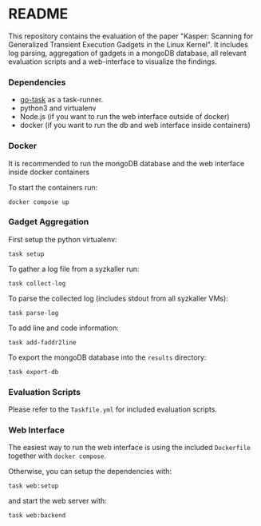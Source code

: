 # README

This repository contains the evaluation of the paper "Kasper: Scanning for Generalized Transient Execution Gadgets in the Linux Kernel".
It includes log parsing, aggregation of gadgets in a mongoDB database, all relevant evaluation scripts and a web-interface to visualize the findings.

### Dependencies

- [go-task](https://taskfile.dev/#/installation) as a task-runner.
- python3 and virtualenv
- Node.js (if you want to run the web interface outside of docker)
- docker (if you want to run the db and web interface inside containers)

### Docker
It is recommended to run the mongoDB database and the web interface inside docker containers

To start the containers run:
```
docker compose up
```

### Gadget Aggregation

First setup the python virtualenv:
```
task setup
```

To gather a log file from a syzkaller run:
```
task collect-log
```

To parse the collected log (includes stdout from all syzkaller VMs):
```
task parse-log
```

To add line and code information:
```
task add-faddr2line
```

To export the mongoDB database into the `results` directory:
```
task export-db
```

### Evaluation Scripts

Please refer to the `Taskfile.yml` for included evaluation scripts.

### Web Interface

The easiest way to run the web interface is using the included `Dockerfile` together with `docker compose`.

Otherwise, you can setup the dependencies with:
```
task web:setup
```

and start the web server with:
```
task web:backend
```
